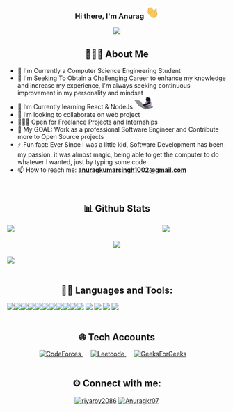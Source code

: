 <div align="center">

### Hi there, I'm Anurag <img src="https://github.com/nouraan-ahmed/nouraan-ahmed/blob/main/wave.gif" width="30px">
  
  ![](https://komarev.com/ghpvc/?username=Anuragkr07&color=blueviolet&style=plastic&align=center)

</div> 



<div align="center">
  
## 👨🏻‍💻 About Me
  
</div> 

- 👯 I'm Currently a Computer Science Engineering Student
- 🔭 I'm Seeking To Obtain a Challenging Career to enhance my knowledge and increase my experience, I'm always seeking continuous improvement in my personality and mindset
- 🌱 I’m Currently learning React & NodeJs  <img alt="dev_cat" src="https://raw.githubusercontent.com/dev-akshat/archive/main/images/gifs/others/dev_cat.gif" width="43">
- 🔭 I’m looking to collaborate on web project
- 👨🏼‍💻 Open for Freelance Projects and Internships
- 🥅 My GOAL: Work as a professional Software Engineer and Contribute more to Open Source projects
- ⚡ Fun fact: Ever Since I was a little kid, Software Development has been my passion. it was almost magic, being able to get the computer to do whatever I wanted, just by typing some code
- 📫 How to reach me: **[anuragkumarsingh1002@gmail.com](mailto:anuragkumarsingh1002@gmail.com?subject=[GitHub]%20)**

<br>


<div align="center">

  ## 📊 Github Stats

</div> 

<div align="center">
  
  <img align="left" width="45%" src="https://github-readme-stats.vercel.app/api?username=Anuragkr07&show_icons=true&theme=radical">


  <img  width="45%" src="http://github-readme-streak-stats.herokuapp.com?user=Anuragkr07&date_format=M%20j%5B%2C%20Y%5D">
  
  <br>
 <br>
  
<img  src="https://github-readme-stats.vercel.app/api/top-langs/?username=Anuragkr07&layout=compact">
  
</div> 

<br>
<img src="https://activity-graph.herokuapp.com/graph?username=Anuragkr07&theme=dracula">


<br>

<div align="center">
  
  <br>
  
## 🕵️‍♀️ Languages and Tools:
  
</div>

<div>
  
  <img align="left" src="https://img.shields.io/badge/c++-%2300599C.svg?style=for-the-badge&logo=c%2B%2B&logoColor=white" >
<img align="left" src="https://img.shields.io/badge/python-3670A0?style=for-the-badge&logo=python&logoColor=ffdd54" >
<img src="https://img.shields.io/badge/php-%23777BB4.svg?style=for-the-badge&logo=php&logoColor=white" >


<img align="left" src="https://img.shields.io/badge/html5-%23E34F26.svg?style=for-the-badge&logo=html5&logoColor=white" >
<img align="left" src="https://img.shields.io/badge/css3-%231572B6.svg?style=for-the-badge&logo=css3&logoColor=white" >

<img src="https://img.shields.io/badge/javascript-%23323330.svg?style=for-the-badge&logo=javascript&logoColor=%23F7DF1E" >
<img align="left" src="https://img.shields.io/badge/jquery-%230769AD.svg?style=for-the-badge&logo=jquery&logoColor=white" >
<img align="left" src="https://img.shields.io/badge/React-20232A?style=for-the-badge&logo=react&logoColor=61DAFB" >
<img align="left" src="https://img.shields.io/badge/bootstrap-%23563D7C.svg?style=for-the-badge&logo=bootstrap&logoColor=white" >
<img align="left" src="https://img.shields.io/badge/node.js-6DA55F?style=for-the-badge&logo=node.js&logoColor=white" >
<img src="https://img.shields.io/badge/express.js-%23404d59.svg?style=for-the-badge&logo=express&logoColor=%2361DAFB" >


<img align="left" src="https://img.shields.io/badge/mysql-%2300f.svg?style=for-the-badge&logo=mysql&logoColor=white" >
<img src="https://img.shields.io/badge/MongoDB-%234ea94b.svg?style=for-the-badge&logo=mongodb&logoColor=white" >

<img align="left" src="https://img.shields.io/badge/git-%23F05033.svg?style=for-the-badge&logo=git&logoColor=white" >
<img  src="https://img.shields.io/badge/github-%23121011.svg?style=for-the-badge&logo=github&logoColor=white" >
  
</div>



<br>


<div align="center">
  
  
## 🌐 Tech Accounts
  
<a target="_blank" href="https://www.codechef.com/users/anurag_1002" style="padding-right:18px;">
  <img alt="CodeForces" width="100px" src="https://img.shields.io/badge/-CodeChef-5B4638?style=for-the-badge&logo=CodeChef&logoColor=white" />
</a>
<a target="_blank" href="https://leetcode.com/Anurag_kr/" style="padding-right:18px;">
  <img alt="Leetcode" width="100px" src="https://img.shields.io/badge/LeetCode-000000?style=for-the-badge&logo=LeetCode&logoColor=#d16c06" />
</a>
<a target="_blank" href="https://auth.geeksforgeeks.org/user/anuragkumarsingh1002/practice/" style="padding-right:18px;">
  <img alt="GeeksForGeeks" width="135px" src="https://img.shields.io/badge/GeeksforGeeks-298D46?style=for-the-badge&logo=geeksforgeeks&logoColor=white" />
</a>
</div>

<br>



<div align="center">
  
  ## ⚙️ Connect with me:
  
  <a href="https://twitter.com/AnuragK06272590" target="blank"><img align="center" src="https://raw.githubusercontent.com/rahuldkjain/github-profile-readme-generator/master/src/images/icons/Social/twitter.svg" alt="riyaroy2086" height="30" width="40" /></a>
<a href="https://www.linkedin.com/in/anurag-kr-singh/" target="blank"><img align="center" src="https://raw.githubusercontent.com/rahuldkjain/github-profile-readme-generator/master/src/images/icons/Social/linked-in-alt.svg" alt="Anuragkr07" height="30" width="50" /></a>
  
</div> 






